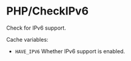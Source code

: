 # PHP/CheckIPv6

Check for IPv6 support.

Cache variables:

* `HAVE_IPV6`
  Whether IPv6 support is enabled.
